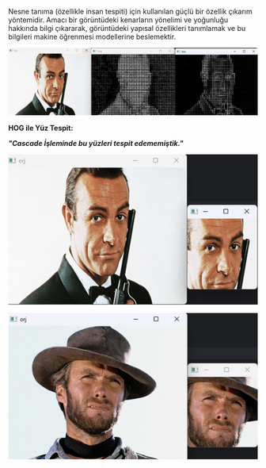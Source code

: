 Nesne tanıma (özellikle insan tespiti) için kullanılan
güçlü bir özellik çıkarım yöntemidir. Amacı bir görüntüdeki 
kenarların yönelimi ve yoğunluğu hakkında bilgi çıkararak,
görüntüdeki yapısal özellikleri tanımlamak ve bu bilgileri
makine öğrenmesi modellerine beslemektir.

![img.png](../Assets/hog.png)

**HOG ile Yüz  Tespit:** 

**_"Cascade İşleminde bu yüzleri tespit edememiştik."_**

![img.png](../Assets/HogYuzTespit1.png)

![img.png](../Assets/HogYuzTespit2.png)